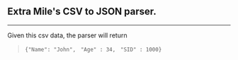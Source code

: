 ## Extra Mile's CSV to JSON parser.
---
Given this csv data,
the parser will return
> `{"Name": "John",`
> ` "Age" : 34,`
> ` "SID" : 1000}`
